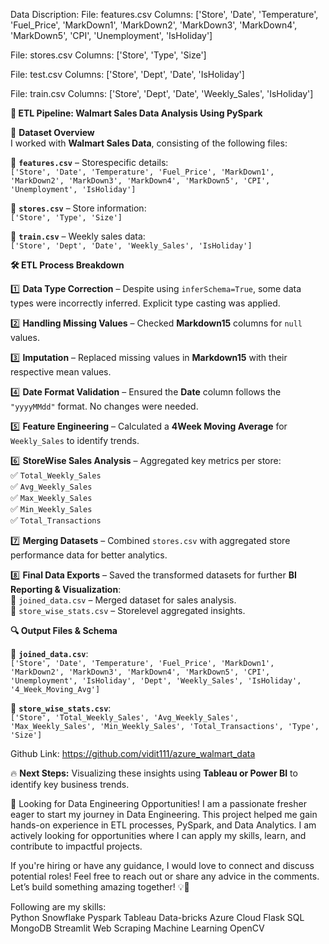 Data Discription:
  File: features.csv
  Columns: ['Store', 'Date', 'Temperature', 'Fuel_Price', 'MarkDown1', 'MarkDown2', 'MarkDown3', 'MarkDown4', 'MarkDown5', 'CPI', 'Unemployment', 'IsHoliday']
  
  File: stores.csv
  Columns: ['Store', 'Type', 'Size']
  
  File: test.csv
  Columns: ['Store', 'Dept', 'Date', 'IsHoliday']
  
  File: train.csv
  Columns: ['Store', 'Dept', 'Date', 'Weekly_Sales', 'IsHoliday']


 **🚀 ETL Pipeline: Walmart Sales Data Analysis Using PySpark**  

🔹 **Dataset Overview**  
I worked with **Walmart Sales Data**, consisting of the following files:  

📂 **`features.csv`** – Storespecific details:  
`['Store', 'Date', 'Temperature', 'Fuel_Price', 'MarkDown1', 'MarkDown2', 'MarkDown3', 'MarkDown4', 'MarkDown5', 'CPI', 'Unemployment', 'IsHoliday']`  

📂 **`stores.csv`** – Store information:  
`['Store', 'Type', 'Size']`  

📂 **`train.csv`** – Weekly sales data:  
`['Store', 'Dept', 'Date', 'Weekly_Sales', 'IsHoliday']`  



 **🛠️ ETL Process Breakdown**  

1️⃣ **Data Type Correction** – Despite using `inferSchema=True`, some data types were incorrectly inferred. Explicit type casting was applied.  

2️⃣ **Handling Missing Values** – Checked **Markdown15** columns for `null` values.  

3️⃣ **Imputation** – Replaced missing values in **Markdown15** with their respective mean values.  

4️⃣ **Date Format Validation** – Ensured the **Date** column follows the `"yyyyMMdd"` format. No changes were needed.  

5️⃣ **Feature Engineering** – Calculated a **4Week Moving Average** for `Weekly_Sales` to identify trends.  

6️⃣ **StoreWise Sales Analysis** – Aggregated key metrics per store:  
   ✅ `Total_Weekly_Sales`  
   ✅ `Avg_Weekly_Sales`  
   ✅ `Max_Weekly_Sales`  
   ✅ `Min_Weekly_Sales`  
   ✅ `Total_Transactions`  
   
7️⃣ **Merging Datasets** – Combined `stores.csv` with aggregated store performance data for better analytics.  

8️⃣ **Final Data Exports** – Saved the transformed datasets for further **BI Reporting & Visualization**:  
   📌 `joined_data.csv` – Merged dataset for sales analysis.  
   📌 `store_wise_stats.csv` – Storelevel aggregated insights.  



 **🔍 Output Files & Schema**  

📄 **`joined_data.csv`**:  
`['Store', 'Date', 'Temperature', 'Fuel_Price', 'MarkDown1', 'MarkDown2', 'MarkDown3', 'MarkDown4', 'MarkDown5', 'CPI', 'Unemployment', 'IsHoliday', 'Dept', 'Weekly_Sales', 'IsHoliday', '4_Week_Moving_Avg']`  

📄 **`store_wise_stats.csv`**:  
`['Store', 'Total_Weekly_Sales', 'Avg_Weekly_Sales', 'Max_Weekly_Sales', 'Min_Weekly_Sales', 'Total_Transactions', 'Type', 'Size']`  

Github Link: https://github.com/vidit111/azure_walmart_data

🔥 **Next Steps:** Visualizing these insights using **Tableau or Power BI** to identify key business trends.  

🚀 Looking for Data Engineering Opportunities!
I am a passionate fresher eager to start my journey in Data Engineering. This project helped me gain hands-on experience in ETL processes, PySpark, and Data Analytics. I am actively looking for opportunities where I can apply my skills, learn, and contribute to impactful projects.

If you're hiring or have any guidance, I would love to connect and discuss potential roles! Feel free to reach out or share any advice in the comments. Let’s build something amazing together! 💡💼

Following are my skills:  
Python 
Snowflake
Pyspark
Tableau
Data-bricks
Azure Cloud
Flask
SQL
MongoDB
Streamlit
Web Scraping
Machine Learning
OpenCV
